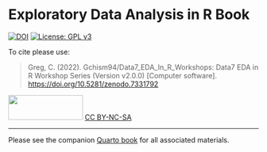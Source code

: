 # Exploratory Data Analysis in R Book 

[![DOI](https://zenodo.org/badge/489136643.svg)](https://zenodo.org/badge/latestdoi/489136643) [![License: GPL v3](https://img.shields.io/badge/License-GPLv3-blue.svg)](https://www.gnu.org/licenses/gpl-3.0)

To cite please use:

> Greg, C. (2022). Gchism94/Data7_EDA_In_R\_Workshops: Data7 EDA in R Workshop Series (Version v2.0.0) [Computer software]. <https://doi.org/10.5281/zenodo.7331792>

<img src="https://upload.wikimedia.org/wikipedia/commons/thumb/4/4b/CC_BY-NC-SA.svg/800px-CC_BY-NC-SA.svg.png?20181117113353" width="150" height="50"/> [CC BY-NC-SA](https://creativecommons.org/licenses/by-nc-sa/4.0/)

------------------------------------------------------------------------

Please see the companion [Quarto book](https://gchism94.github.io/Data7_EDA_In_R_Workshops/) for all associated materials.
